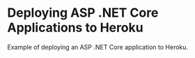 # Deploying ASP .NET Core Applications to Heroku

Example of deploying an ASP .NET Core application to Heroku.
